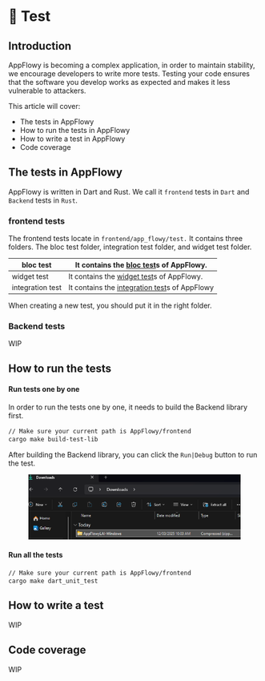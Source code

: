 # 👾 Test

## Introduction

AppFlowy is becoming a complex application, in order to maintain stability, we encourage developers to write more tests. Testing your code ensures that the software you develop works as expected and makes it less vulnerable to attackers.

This article will cover:

* The tests in AppFlowy
* How to run the tests in AppFlowy
* How to write a test in AppFlowy
* Code coverage

## The tests in AppFlowy

AppFlowy is written in Dart and Rust. We call it `frontend` tests in `Dart` and `Backend` tests in `Rust`.

### frontend tests

The frontend tests locate in `frontend/app_flowy/test.` It contains three folders. The bloc test folder, integration test folder, and widget test folder.

| bloc test        | It contains the [bloc test](https://pub.dev/packages/bloc\_test)s of AppFlowy.                                      |
| ---------------- | ------------------------------------------------------------------------------------------------------------------- |
| widget test      | It contains the [widget test](https://docs.flutter.dev/cookbook/testing/widget/introduction)s of AppFlowy.          |
| integration test | It contains the [integration test](https://docs.flutter.dev/cookbook/testing/integration/introduction)s of AppFlowy |

When creating a new test, you should put it in the right folder.

### Backend tests

WIP

## How to run the tests

#### Run tests one by one

In order to run the tests one by one, it needs to build the Backend library first.

```bash
// Make sure your current path is AppFlowy/frontend
cargo make build-test-lib
```

After building the Backend library, you can click the `Run|Debug` button to run the test.

<figure><img src="../../../../../.gitbook/assets/image.png" alt=""><figcaption></figcaption></figure>

#### Run all the tests

```shell
// Make sure your current path is AppFlowy/frontend
cargo make dart_unit_test
```

## How to write a test

WIP

## Code coverage

WIP
